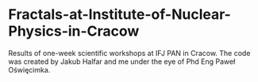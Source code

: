 # Fractals-at-Institute-of-Nuclear-Physics-in-Cracow
Results of one-week scientific workshops at IFJ PAN in Cracow.
The code was created by Jakub Halfar and me under the eye of Phd Eng Paweł Oświęcimka.

